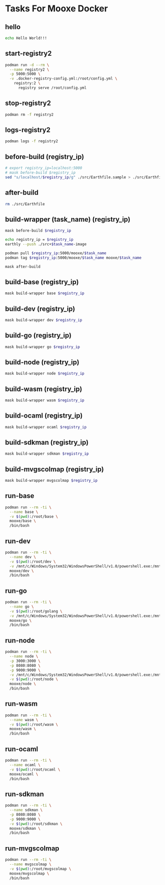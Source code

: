 # Tasks For Mooxe Docker

## hello

```sh
echo Hello World!!!
```

## start-registry2

```sh
podman run -d --rm \
  --name registry2 \
  -p 5000:5000 \
  -v .docker-registry-config.yml:/root/config.yml \
    registry:2 \
      registry serve /root/config.yml
```

## stop-registry2

```sh
podman rm -f registry2
```

## logs-registry2

```sh
podman logs -f registry2
```

## before-build (registry_ip)

```bash
# export registry_ip=localhost:5000
# mask before-build $registry_ip
sed "s/localhost/$registry_ip/g" ./src/Earthfile.sample > ./src/Earthfile
```

## after-build

```bash
rm ./src/Earthfile
```

## build-wrapper (task_name) (registry_ip)

```bash
mask before-build $registry_ip

echo registry_ip = $registry_ip
earthly --push ./src+$task_name-image

podman pull $registry_ip:5000/mooxe/$task_name
podman tag $registry_ip:5000/mooxe/$task_name mooxe/$task_name

mask after-build
```

## build-base (registry_ip)

```bash
mask build-wrapper base $registry_ip
```

## build-dev (registry_ip)

```sh
mask build-wrapper dev $registry_ip
```

## build-go (registry_ip)

```sh
mask build-wrapper go $registry_ip
```

## build-node (registry_ip)

```sh
mask build-wrapper node $registry_ip
```

## build-wasm (registry_ip)

```sh
mask build-wrapper wasm $registry_ip
```

## build-ocaml (registry_ip)

```sh
mask build-wrapper ocaml $registry_ip
```

## build-sdkman (registry_ip)

```sh
mask build-wrapper sdkman $registry_ip
```

## build-mvgscolmap (registry_ip)

```sh
mask build-wrapper mvgscolmap $registry_ip
```

## run-base

```sh
podman run --rm -ti \
  --name base \
  -v $(pwd):/root/base \
  mooxe/base \
  /bin/bash
```

## run-dev

```sh
podman run --rm -ti \
  --name dev \
  -v $(pwd):/root/dev \
  -v /mnt/c/Windows/System32/WindowsPowerShell/v1.0/powershell.exe:/mnt/c/Windows/System32/WindowsPowerShell/v1.0/powershell.exe \
  mooxe/dev \
  /bin/bash
```

## run-go

```sh
podman run --rm -ti \
  --name go \
  -v $(pwd):/root/golang \
  -v /mnt/c/Windows/System32/WindowsPowerShell/v1.0/powershell.exe:/mnt/c/Windows/System32/WindowsPowerShell/v1.0/powershell.exe \
  mooxe/go \
  /bin/bash
```

## run-node

```sh
podman run --rm -ti \
  --name node \
  -p 3000:3000 \
  -p 8080:8080 \
  -p 9000:9000 \
  -v /mnt/c/Windows/System32/WindowsPowerShell/v1.0/powershell.exe:/mnt/c/Windows/System32/WindowsPowerShell/v1.0/powershell.exe \
  -v $(pwd):/root/node \
  mooxe/node \
  /bin/bash
```

## run-wasm

```sh
podman run --rm -ti \
  --name wasm \
  -v $(pwd):/root/wasm \
  mooxe/wasm \
  /bin/bash
```

## run-ocaml

```sh
podman run --rm -ti \
  --name ocaml \
  -v $(pwd):/root/ocaml \
  mooxe/ocaml \
  /bin/bash
```

## run-sdkman

```sh
podman run --rm -ti \
  --name sdkman \
  -p 8080:8080 \
  -p 9000:9000 \
  -v $(pwd):/root/sdkman \
  mooxe/sdkman \
  /bin/bash
```

## run-mvgscolmap

```sh
podman run --rm -ti \
  --name mvgscolmap \
  -v $(pwd):/root/mvgscolmap \
  mooxe/mvgscolmap \
  /bin/bash
```
